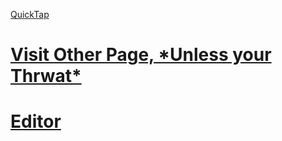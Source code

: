 [QuickTap](https://bedirgonul.github.io)

<h1><a href="https://bedirgonul.github.io/layout.html">Visit Other Page, *Unless your Thrwat*</a><h1>

[Editor](https://github.com/BedirGonul/BedirGonul.github.io/edit/main/README.md)
